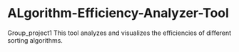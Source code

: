# ALgorithm-Efficiency-Analyzer-Tool
Group_project1
This tool analyzes and visualizes the efficiencies of different sorting algorithms.
